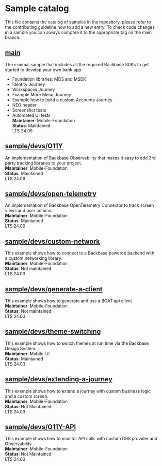 # Sample catalog

This file contains the catalog of samples in the repository, please refer to the contributing guideline how to add a new entry. To check code changes in a sample you can always compare it to the appropriate tag on the main branch.

## [main](https://github.com/Backbase/golden-sample-app-ios)
The minimal sample that includes all the required Backbase SDKs to get started to develop your own bank app.
- Foundation libraries: MDS and MSDK
- Identity Journey
- Workspaces Journey
- Example More Menu Journey
- Example how to build a custom Accounts Journey
- NEO header
- Screenshot tests
- Automated UI tests
\
**Maintainer**: Mobile-Foundation
\
**Status**: Maintained
\
LTS 24.09

## [sample/devs/O11Y](https://github.com/Backbase/golden-sample-app-ios/tree/sample/devs/O11Y)
An implementation of Backbase Observability that makes it easy to add 3rd party tracking libraries to your project.
\
**Maintainer**: Mobile-Foundation
\
**Status**: Maintained
\
LTS 24.09

## [sample/devs/open-telemetry](https://github.com/Backbase/golden-sample-app-ios/tree/sample/devs/open-telemetry)
An implementation of Backbase OpenTelemetry Connector to track screen views and user actions.
\
**Maintainer**: Mobile-Foundation
\
**Status**: Maintained
\
LTS 24.09

## [sample/devs/custom-network](https://github.com/Backbase/golden-sample-app-ios/tree/sample/devs/custom-networking)
This example shows how to connect to a Backbase powered backend with a custom networking library.
\
**Maintainer**: Mobile-Foundation
\
**Status**: Not maintained
\
LTS 24.03

## [sample/devs/generate-a-client](https://github.com/Backbase/golden-sample-app-ios/tree/sample/devs/generate-a-client)
This example shows how to generate and use a BOAT api client
\
**Maintainer**: Mobile-Foundation
\
**Status**: Not maintained
\
LTS 24.03

## [sample/devs/theme-switching](https://github.com/Backbase/golden-sample-app-ios/tree/sample/devs/theme-switching)
This example shows how to switch themes at run time via the Backbase Design System.
\
**Maintainer**: Mobile-UI
\
**Status**: Maintained
\
LTS 24.03

## [sample/devs/extending-a-journey](https://github.com/Backbase/golden-sample-app-ios/tree/sample/devs/extending-a-journey)
This example shows how to extend a journey with custom business logic and a custom screen.
\
**Maintainer**: Mobile-Foundation
\
**Status**: Not Maintained
\
LTS 24.03

## [sample/devs/O11Y-API](https://github.com/Backbase/golden-sample-app-ios/tree/sample/devs/O11Y-API)
This example shows how to monitor API calls with custom DBS provider and Observability.
\
**Maintainer**: Mobile-Foundation
\
**Status**: Not Maintained
\
LTS 24.03

